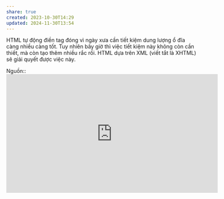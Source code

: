 ```yaml
---
share: true
created: 2023-10-30T14:29
updated: 2024-11-30T13:54
---
```

HTML tự động điền tag đóng vì ngày xưa cần tiết kiệm dung lượng ổ đĩa càng nhiều càng tốt. Tuy nhiên bây giờ thì việc tiết kiệm này không còn cần thiết, mà còn tạo thêm nhiều rắc rối. HTML dựa trên XML (viết tắt là XHTML) sẽ giải quyết được việc này.

Nguồn:: <iframe width="560" height="315" src="https://www.youtube.com/embed/RH0o-QjnwDg?si=OuKNNsHDACUtB5dZ&amp;start=229" title="YouTube video player" frameborder="0" allow="accelerometer; autoplay; clipboard-write; encrypted-media; gyroscope; picture-in-picture; web-share" referrerpolicy="strict-origin-when-cross-origin" allowfullscreen></iframe>
